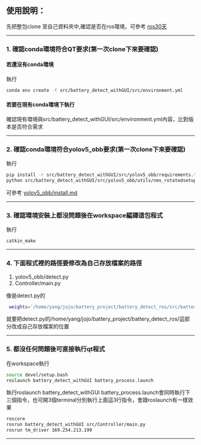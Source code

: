 ## 使用說明：
先把整包clone 至自己資料夾中,確認是否在ros環境，可參考 [ros30天](https://ithelp.ithome.com.tw/users/20112348/ironman/1965)

---

###  1. 確認conda環境符合QT要求(第一次clone下來要確認)

#### 若還沒有conda環境

執行
```bash
conda env create -f src/battery_detect_withGUI/src/environment.yml
```
#### 若要在現有conda環境下執行

確認現有環境與src/battery_detect_withGUI/src/environment.yml內容，比對版本是否符合需求


---

###  2. 確認conda環境符合yolov5_obb要求(第一次clone下來要確認)

執行
```bash
pip install -r src/battery_detect_withGUI/src/yolov5_obb/requirements.txt
python src/battery_detect_withGUI/src/yolov5_obb/utils/nms_rotatedsetup.py develop
```
可參考 [yolov5_obb/install.md](https://github.com/hukaixuan19970627/yolov5_obb/blob/master/docs/install.md)

---

###  3. 確認環境安裝上都沒問題後在workspace編譯這包程式

執行
```bash
catkin_make
```
---

### 4. 下面程式裡的路徑要修改為自己存放檔案的路徑

1. yolov5_obb/detect.py
2. Controller/main.py

像是detect.py的
```bash
 weights='/home/yang/jojo/battery_project/battery_detect_ros/src/battery_detect_withGUI/src/yolov5_obb/runs/train/shape0305/weights/best.pt'
```
就要把detect.py的/home/yang/jojo/battery_project/battery_detect_ros/這部分改成自己存放檔案的位置

---
###  5. 都沒任何問題後可直接執行qt程式

在workspace執行
```bash
source devel/setup.bash
roslaunch battery_detect_withGUI battery_process.launch
```


執行roslaunch battery_detect_withGUI battery_process.launch會同時執行下三個指令，也可開3個terminal分別執行上面這3行指令，會跟roslaunch有一樣效果

```bash
roscore
rosrun battery_detect_withGUI src/Controller/main.py
rosrun tm_driver 169.254.213.199
```
 
---